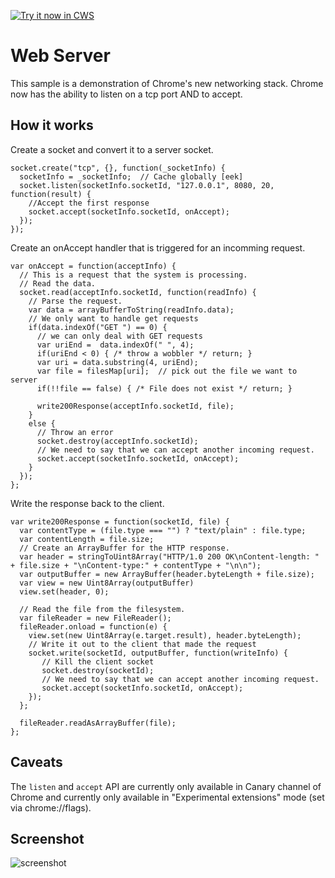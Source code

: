 <a target="_blank" href="https://chrome.google.com/webstore/detail/hflhcpmgeolmjlbmdicgkjedjmkoocbe">![Try it now in CWS](https://raw.github.com/GoogleChrome/chrome-app-samples/master/tryitnowbutton.png "Click here to install this sample from the Chrome Web Store")</a>


Web Server
==========

This sample is a demonstration of Chrome's new networking stack.  Chrome now has the ability to 
listen on a tcp port AND to accept.

How it works
------------

Create a socket and convert it to a server socket.

    socket.create("tcp", {}, function(_socketInfo) {
      socketInfo = _socketInfo;  // Cache globally [eek]
      socket.listen(socketInfo.socketId, "127.0.0.1", 8080, 20, function(result) {
        //Accept the first response
        socket.accept(socketInfo.socketId, onAccept);
      });
    });

Create an onAccept handler that is triggered for an incomming request.

    var onAccept = function(acceptInfo) {
      // This is a request that the system is processing. 
      // Read the data.
      socket.read(acceptInfo.socketId, function(readInfo) {
        // Parse the request.
        var data = arrayBufferToString(readInfo.data);
        // We only want to handle get requests
        if(data.indexOf("GET ") == 0) {
          // we can only deal with GET requests
          var uriEnd =  data.indexOf(" ", 4);
          if(uriEnd < 0) { /* throw a wobbler */ return; }
          var uri = data.substring(4, uriEnd);
          var file = filesMap[uri];  // pick out the file we want to server
          if(!!file == false) { /* File does not exist */ return; }
          
          write200Response(acceptInfo.socketId, file);
        }
        else {
          // Throw an error
          socket.destroy(acceptInfo.socketId); 
          // We need to say that we can accept another incoming request.
          socket.accept(socketInfo.socketId, onAccept);
        }
      }); 
    };

Write the response back to the client.

    var write200Response = function(socketId, file) {
      var contentType = (file.type === "") ? "text/plain" : file.type;
      var contentLength = file.size;
      // Create an ArrayBuffer for the HTTP response.
      var header = stringToUint8Array("HTTP/1.0 200 OK\nContent-length: " + file.size + "\nContent-type:" + contentType + "\n\n");
      var outputBuffer = new ArrayBuffer(header.byteLength + file.size);
      var view = new Uint8Array(outputBuffer)
      view.set(header, 0);

      // Read the file from the filesystem.
      var fileReader = new FileReader();
      fileReader.onload = function(e) {
        view.set(new Uint8Array(e.target.result), header.byteLength); 
        // Write it out to the client that made the request
        socket.write(socketId, outputBuffer, function(writeInfo) {
           // Kill the client socket
           socket.destroy(socketId);
           // We need to say that we can accept another incoming request.
           socket.accept(socketInfo.socketId, onAccept);
        });
      };

      fileReader.readAsArrayBuffer(file);
    };

Caveats
-------

The `listen` and `accept` API are currently only available in Canary channel of Chrome and currently only available in 
"Experimental extensions" mode (set via chrome://flags).
     
## Screenshot
![screenshot](https://raw.github.com/GoogleChrome/chrome-app-samples/master/webserver/assets/screenshot_1280_800.png)

